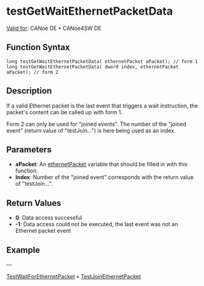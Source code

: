 # testGetWaitEthernetPacketData

[Valid for](../../../Shared/FeatureAvailability.md):  CANoe DE • CANoe4SW DE

## Function Syntax

```
long testGetWaitEthernetPacketData( ethernetPacket aPacket); // form 1
long testGetWaitEthernetPacketData( dword index, ethernetPacket aPacket); // form 2
```

## Description

If a valid Ethernet packet is the last event that triggers a wait instruction, the packet's content can be called up with form 1.

Form 2 can only be used for "joined events". The number of the "joined event" (return value of "testJoin...") is here being used as an index.

## Parameters

- **aPacket**: An [ethernetPacket](../../IP/Objects/CAPLfunctionEthernetPacket.md) variable that should be filled in with this function.
- **Index**: Number of the "joined event" corresponds with the return value of "testJoin...".

## Return Values

- **0**: Data access successful
- **-1**: Data access could not be executed, the last event was not an Ethernet packet event

## Example

—

[TestWaitForEthernetPacket](CAPLfunctionTestWaitForEthernetPacket.md) • [TestJoinEthernetPacket](CAPLfunctionTestJoinEthernetPacket.md)
